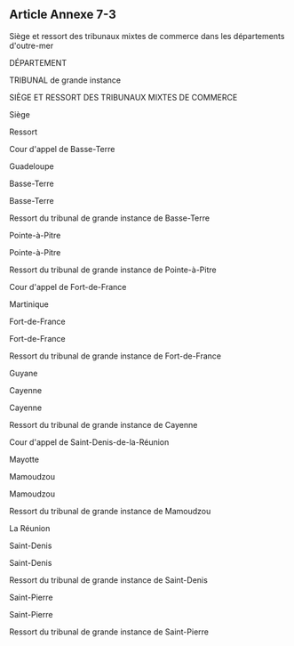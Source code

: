 Article Annexe 7-3
----
Siège et ressort des tribunaux mixtes de commerce dans les départements
d'outre-mer


DÉPARTEMENT

TRIBUNAL de grande instance


SIÈGE ET RESSORT DES TRIBUNAUX MIXTES DE COMMERCE

Siège


Ressort

Cour d'appel de Basse-Terre


Guadeloupe

Basse-Terre


Basse-Terre

Ressort du tribunal de grande instance de Basse-Terre


Pointe-à-Pitre

Pointe-à-Pitre


Ressort du tribunal de grande instance de Pointe-à-Pitre

Cour d'appel de Fort-de-France


Martinique

Fort-de-France


Fort-de-France

Ressort du tribunal de grande instance de Fort-de-France


Guyane

Cayenne


Cayenne

Ressort du tribunal de grande instance de Cayenne

Cour d'appel de Saint-Denis-de-la-Réunion


Mayotte

Mamoudzou


Mamoudzou

Ressort du tribunal de grande instance de Mamoudzou


La Réunion

Saint-Denis


Saint-Denis

Ressort du tribunal de grande instance de Saint-Denis


Saint-Pierre

Saint-Pierre

Ressort du tribunal de grande instance de Saint-Pierre
